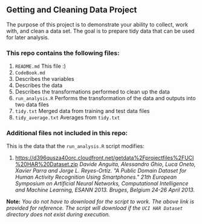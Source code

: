 ## Getting and Cleaning Data Project
The purpose of this project is to demonstrate your ability to collect, work with, and clean a data set. The goal is to prepare tidy data that can be used for later analysis.

### This repo contains the following files:
1. `README.md` This file :)
2. `CodeBook.md` 
  1. Describes the variables
  2. Describes the data
  3. Describes the transformations performed to clean up the data
3. `run_analysis.R` Performs the transformation of the data and outputs into two data files
  1. `tidy.txt` Merged data from training and test data files
  2. `tidy_average.txt` Averages from `tidy.txt`

### Additional files not included in this repo:
This is the data that the `run_analysis.R` script modifies:

1. https://d396qusza40orc.cloudfront.net/getdata%2Fprojectfiles%2FUCI%20HAR%20Dataset.zip
<cite> Davide Anguita, Alessandro Ghio, Luca Oneto, Xavier Parra and Jorge L. Reyes-Ortiz. "A Public Domain Dataset for Human Activity Recognition Using Smartphones." *21th European Symposium on Artificial Neural Networks, Computational Intelligence and Machine Learning*, ESANN 2013. Bruges, Belgium 24-26 April 2013.</cite>

**Note:** *You do not have to download for the script to work. The above link is provided for reference. The script will download if the `UCI HAR Dataset` directory does not exist during execution.*


